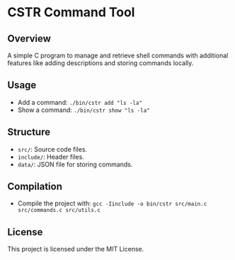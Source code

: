 # CSTR Command Tool

## Overview
A simple C program to manage and retrieve shell commands with additional features like adding descriptions and storing commands locally.

## Usage
- Add a command: `./bin/cstr add "ls -la"`
- Show a command: `./bin/cstr show "ls -la"`

## Structure
- `src/`: Source code files.
- `include/`: Header files.
- `data/`: JSON file for storing commands.

## Compilation
- Compile the project with: `gcc -Iinclude -o bin/cstr src/main.c src/commands.c src/utils.c`

## License
This project is licensed under the MIT License.